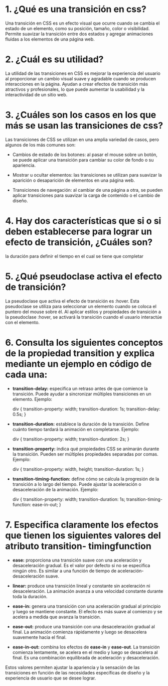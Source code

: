 # 1. ¿Qué es una transición en css?

Una transición en CSS es un efecto visual que ocurre cuando se cambia el estado de un elemento, como su posición, tamaño, color o visibilidad. Permite suavizar la transición entre dos estados y agregar animaciones fluidas a los elementos de una página web.

# 2. ¿Cuál es su utilidad?

La utilidad de las transiciones en CSS es mejorar la experiencia del usuario al proporcionar un cambio visual suave y agradable cuando se producen interacciones en la página. Ayudan a crear efectos de transición más atractivos y profesionales, lo que puede aumentar la usabilidad y la interactividad de un sitio web.

# 3. ¿Cuáles son los casos en los que más se usan las transiciones de css?

Las transiciones de CSS se utilizan en una amplia variedad de casos, pero algunos de los más comunes son:

- Cambios de estado de los botones: al pasar el mouse sobre un botón, se puede aplicar una transición para cambiar su color de fondo o su apariencia.

- Mostrar u ocultar elementos: las transiciones se utilizan para suavizar la aparición o desaparición de elementos en una página web.

- Transiciones de navegación: al cambiar de una página a otra, se pueden aplicar transiciones para suavizar la carga de contenido o el cambio de diseño.

# 4. Hay dos características que si o si deben establecerse para lograr un efecto de transición, ¿Cuáles son?

la duración para definir el tiempo en el cual se tiene que completar

# 5. ¿Qué pseudoclase activa el efecto de transición?

La pseudoclase que activa el efecto de transición es :hover. Esta pseudoclase se utiliza para seleccionar un elemento cuando se coloca el puntero del mouse sobre él. Al aplicar estilos y propiedades de transición a la pseudoclase :hover, se activará la transición cuando el usuario interactúe con el elemento.

# 6. Consulta los siguientes conceptos de la propiedad transition y explica mediante un ejemplo en código de cada una:

* **transition-delay:** especifica un retraso antes de que comience la transición. Puede ayudar a sincronizar múltiples transiciones en un elemento. Ejemplo:

    div {
        transition-property: width;
        transition-duration: 1s;
        transition-delay: 0.5s;
    }

* **transition-duration:** establece la duración de la transición. Define cuánto tiempo tardará la animación en completarse. Ejemplo:

    div {
        transition-property: width;
        transition-duration: 2s;
    }

* **transition-property:** indica qué propiedades CSS se animarán durante la transición. Pueden ser múltiples propiedades separadas por comas. Ejemplo:

    div {
        transition-property: width, height;
        transition-duration: 1s;
    }

* **transition-timing-function:** define cómo se calcula la progresión de la transición a lo largo del tiempo. Puede ajustar la aceleración o desaceleración de la animación. Ejemplo:

    div {
        transition-property: width;
        transition-duration: 1s;
        transition-timing-function: ease-in-out;
    }

# 7. Especifica claramente los efectos que tienen los siguientes valores del atributo transition- timingfunction

* **ease:** proporciona una transición suave con una aceleración y desaceleración gradual. Es el valor por defecto si no se especifica ningún otro. Es similar a una función de tiempo de aceleración-desaceleración suave.

* **linear:**  produce una transición lineal y constante sin aceleración ni desaceleración. La animación avanza a una velocidad constante durante toda la duración.

* **ease-in:** genera una transición con una aceleración gradual al principio y luego se mantiene constante. El efecto es más suave al comienzo y se acelera a medida que avanza la transición.

* **ease-out:** produce una transición con una desaceleración gradual al final. La animación comienza rápidamente y luego se desacelera suavemente hacia el final.

* **ease-in-out:** combina los efectos de **ease-in** y **ease-out**. La transición comienza lentamente, se acelera en el medio y luego se desacelera al final. Es una combinación equilibrada de aceleración y desaceleración.

Estos valores permiten ajustar la apariencia y la sensación de las transiciones en función de las necesidades específicas de diseño y la experiencia de usuario que se desee lograr.